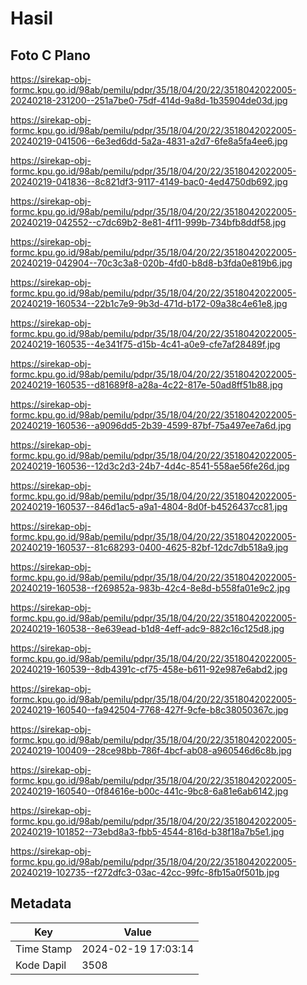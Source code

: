 # Hasil

## Foto C Plano

https://sirekap-obj-formc.kpu.go.id/98ab/pemilu/pdpr/35/18/04/20/22/3518042022005-20240218-231200--251a7be0-75df-414d-9a8d-1b35904de03d.jpg

https://sirekap-obj-formc.kpu.go.id/98ab/pemilu/pdpr/35/18/04/20/22/3518042022005-20240219-041506--6e3ed6dd-5a2a-4831-a2d7-6fe8a5fa4ee6.jpg

https://sirekap-obj-formc.kpu.go.id/98ab/pemilu/pdpr/35/18/04/20/22/3518042022005-20240219-041836--8c821df3-9117-4149-bac0-4ed4750db692.jpg

https://sirekap-obj-formc.kpu.go.id/98ab/pemilu/pdpr/35/18/04/20/22/3518042022005-20240219-042552--c7dc69b2-8e81-4f11-999b-734bfb8ddf58.jpg

https://sirekap-obj-formc.kpu.go.id/98ab/pemilu/pdpr/35/18/04/20/22/3518042022005-20240219-042904--70c3c3a8-020b-4fd0-b8d8-b3fda0e819b6.jpg

https://sirekap-obj-formc.kpu.go.id/98ab/pemilu/pdpr/35/18/04/20/22/3518042022005-20240219-160534--22b1c7e9-9b3d-471d-b172-09a38c4e61e8.jpg

https://sirekap-obj-formc.kpu.go.id/98ab/pemilu/pdpr/35/18/04/20/22/3518042022005-20240219-160535--4e341f75-d15b-4c41-a0e9-cfe7af28489f.jpg

https://sirekap-obj-formc.kpu.go.id/98ab/pemilu/pdpr/35/18/04/20/22/3518042022005-20240219-160535--d81689f8-a28a-4c22-817e-50ad8ff51b88.jpg

https://sirekap-obj-formc.kpu.go.id/98ab/pemilu/pdpr/35/18/04/20/22/3518042022005-20240219-160536--a9096dd5-2b39-4599-87bf-75a497ee7a6d.jpg

https://sirekap-obj-formc.kpu.go.id/98ab/pemilu/pdpr/35/18/04/20/22/3518042022005-20240219-160536--12d3c2d3-24b7-4d4c-8541-558ae56fe26d.jpg

https://sirekap-obj-formc.kpu.go.id/98ab/pemilu/pdpr/35/18/04/20/22/3518042022005-20240219-160537--846d1ac5-a9a1-4804-8d0f-b4526437cc81.jpg

https://sirekap-obj-formc.kpu.go.id/98ab/pemilu/pdpr/35/18/04/20/22/3518042022005-20240219-160537--81c68293-0400-4625-82bf-12dc7db518a9.jpg

https://sirekap-obj-formc.kpu.go.id/98ab/pemilu/pdpr/35/18/04/20/22/3518042022005-20240219-160538--f269852a-983b-42c4-8e8d-b558fa01e9c2.jpg

https://sirekap-obj-formc.kpu.go.id/98ab/pemilu/pdpr/35/18/04/20/22/3518042022005-20240219-160538--8e639ead-b1d8-4eff-adc9-882c16c125d8.jpg

https://sirekap-obj-formc.kpu.go.id/98ab/pemilu/pdpr/35/18/04/20/22/3518042022005-20240219-160539--8db4391c-cf75-458e-b611-92e987e6abd2.jpg

https://sirekap-obj-formc.kpu.go.id/98ab/pemilu/pdpr/35/18/04/20/22/3518042022005-20240219-160540--fa942504-7768-427f-9cfe-b8c38050367c.jpg

https://sirekap-obj-formc.kpu.go.id/98ab/pemilu/pdpr/35/18/04/20/22/3518042022005-20240219-100409--28ce98bb-786f-4bcf-ab08-a960546d6c8b.jpg

https://sirekap-obj-formc.kpu.go.id/98ab/pemilu/pdpr/35/18/04/20/22/3518042022005-20240219-160540--0f84616e-b00c-441c-9bc8-6a81e6ab6142.jpg

https://sirekap-obj-formc.kpu.go.id/98ab/pemilu/pdpr/35/18/04/20/22/3518042022005-20240219-101852--73ebd8a3-fbb5-4544-816d-b38f18a7b5e1.jpg

https://sirekap-obj-formc.kpu.go.id/98ab/pemilu/pdpr/35/18/04/20/22/3518042022005-20240219-102735--f272dfc3-03ac-42cc-99fc-8fb15a0f501b.jpg


## Metadata

| Key        | Value               |
| ---------- | ------------------- |
| Time Stamp | 2024-02-19 17:03:14 |
| Kode Dapil | 3508                |



